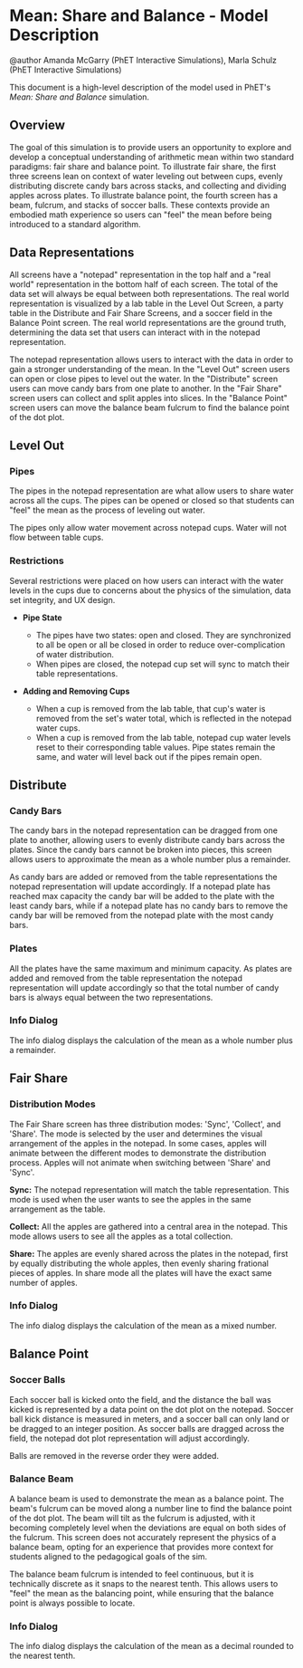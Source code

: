# Mean: Share and Balance - Model Description

@author Amanda McGarry (PhET Interactive Simulations), Marla Schulz (PhET Interactive Simulations) 

This document is a high-level description of the model used in PhET's *Mean: Share and Balance* simulation.

## Overview

The goal of this simulation is to provide users an opportunity to explore and develop a conceptual understanding of arithmetic mean
within two standard paradigms: fair share and balance point. To illustrate fair share, the first three screens lean on context of water leveling out 
between cups, evenly distributing discrete candy bars across stacks, and collecting and dividing apples across plates. To illustrate balance point, 
the fourth screen has a beam, fulcrum, and stacks of soccer balls. These contexts provide an embodied math experience so users can "feel" the mean before 
being introduced to a standard algorithm. 

## Data Representations

All screens have a "notepad" representation in the top half and a "real world" representation in the bottom half of each screen. The total of the data set will always be
equal between both representations. The real world representation is visualized by a lab table in the Level Out Screen,
a party table in the Distribute and Fair Share Screens, and a soccer field in the Balance Point screen. The real world
representations are the ground truth, determining the data set that users can interact with in the notepad
representation.

The notepad representation allows users to interact with the data in order to gain a stronger understanding of the
mean. In the "Level Out" screen users can open or close pipes to level out the water. In the
"Distribute" screen users can move candy bars from one plate to another. In the "Fair Share" screen users can collect
and split apples into slices. In the "Balance Point" screen users can move the balance beam fulcrum to find the balance
point of the dot plot.

## Level Out

### Pipes

The pipes in the notepad representation are what allow users to share water across all the cups. The pipes can be opened
or closed so that students can "feel" the mean as the process of leveling out water.

The pipes only allow water movement across notepad cups. Water will not flow between table cups.

### Restrictions

Several restrictions were placed on how users can interact with the water levels in the cups due to concerns about the
physics of the simulation, data set integrity, and UX design.

- **Pipe State**
  - The pipes have two states: open and closed. They are synchronized to all be open or all be closed in order to reduce over-complication of water distribution.
  - When pipes are closed, the notepad cup set will sync to match their table representations.

- **Adding and Removing Cups**
  - When a cup is removed from the lab table, that cup's water is removed from the set's water total, which is reflected in the notepad water cups.
  - When a cup is removed from the lab table, notepad cup water levels reset to their corresponding table values. Pipe states remain the same, and water will level back out if the pipes remain open.

## Distribute

### Candy Bars

The candy bars in the notepad representation can be dragged from one plate to another, allowing users to evenly
distribute candy bars across the plates. Since the candy bars cannot be broken into pieces, this screen allows users to 
approximate the mean as a whole number plus a remainder.

As candy bars are added or removed from the table representations the notepad representation will update accordingly. If
a notepad plate has reached max capacity the candy bar will be added to the plate with the least candy bars, while if a
notepad plate has no candy bars to remove the candy bar will be removed from the notepad plate with the most candy bars.

### Plates

All the plates have the same maximum and minimum capacity. As plates are added and removed from the table representation
the notepad representation will update accordingly so that the total number of candy bars is always equal between the
two representations. 

### Info Dialog
The info dialog displays the calculation of the mean as a whole number plus a remainder.

## Fair Share

### Distribution Modes

The Fair Share screen has three distribution modes: 'Sync', 'Collect', and 'Share'. The mode is selected by the user and
determines the visual arrangement of the apples in the notepad. In some cases, apples will animate between the different
modes to demonstrate the distribution process. Apples will not animate when switching between 'Share' and 'Sync'.

**Sync:**
The notepad representation will match the table representation. This mode is used when the user wants to see the apples
in the same arrangement as the table.

**Collect:**
All the apples are gathered into a central area in the notepad. This mode allows users to see all the apples as a total
collection.

**Share:**
The apples are evenly shared across the plates in the notepad, first by equally distributing the whole apples, 
then evenly sharing frational pieces of apples. In share mode all the plates will have the exact
same number of apples.

### Info Dialog
The info dialog displays the calculation of the mean as a mixed number. 

## Balance Point

### Soccer Balls

Each soccer ball is kicked onto the field, and the distance the ball was kicked is represented by a data point on the dot plot on the notepad. 
Soccer ball kick distance is measured in meters, and a soccer ball can only land or be dragged to an
integer position. As soccer balls are dragged across the field, the notepad dot plot representation will adjust accordingly.

Balls are removed in the reverse order they were added. 

### Balance Beam

A balance beam is used to demonstrate the mean as a balance point. The beam's fulcrum can be moved along a number line
to find the balance point of the dot plot. The beam will tilt as the fulcrum is adjusted, with it becoming
completely level when the deviations are equal on both sides of the fulcrum. This screen does not accurately represent the
physics of a balance beam, opting for an experience that provides more context for students aligned to the pedagogical
goals of the sim.

The balance beam fulcrum is intended to feel continuous, but it is technically discrete as it snaps to the nearest tenth. This allows users to
"feel" the mean as the balancing point, while ensuring that the balance point is always possible to locate.

### Info Dialog
The info dialog displays the calculation of the mean as a decimal rounded to the nearest tenth. 
